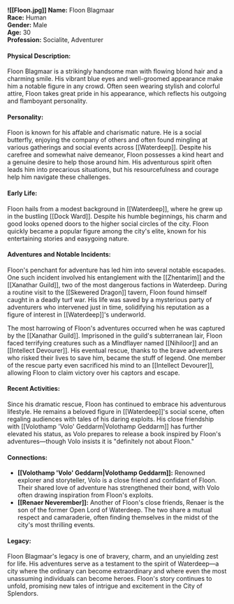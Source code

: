 **![[Floon.jpg]]
Name:** Floon Blagmaar  
**Race:** Human  
**Gender:** Male  
**Age:** 30  
**Profession:** Socialite, Adventurer

#### Physical Description:

Floon Blagmaar is a strikingly handsome man with flowing blond hair and a charming smile. His vibrant blue eyes and well-groomed appearance make him a notable figure in any crowd. Often seen wearing stylish and colorful attire, Floon takes great pride in his appearance, which reflects his outgoing and flamboyant personality.

#### Personality:

Floon is known for his affable and charismatic nature. He is a social butterfly, enjoying the company of others and often found mingling at various gatherings and social events across [[Waterdeep]]. Despite his carefree and somewhat naive demeanor, Floon possesses a kind heart and a genuine desire to help those around him. His adventurous spirit often leads him into precarious situations, but his resourcefulness and courage help him navigate these challenges.

#### Early Life:

Floon hails from a modest background in [[Waterdeep]], where he grew up in the bustling [[Dock Ward]]. Despite his humble beginnings, his charm and good looks opened doors to the higher social circles of the city. Floon quickly became a popular figure among the city's elite, known for his entertaining stories and easygoing nature.

#### Adventures and Notable Incidents:

Floon's penchant for adventure has led him into several notable escapades. One such incident involved his entanglement with the [[Zhentarim]] and the [[Xanathar Guild]], two of the most dangerous factions in Waterdeep. During a routine visit to the [[Skewered Dragon]] tavern, Floon found himself caught in a deadly turf war. His life was saved by a mysterious party of adventurers who intervened just in time, solidifying his reputation as a figure of interest in [[Waterdeep]]'s underworld.

The most harrowing of Floon's adventures occurred when he was captured by the [[Xanathar Guild]]. Imprisoned in the guild's subterranean lair, Floon faced terrifying creatures such as a Mindflayer named [[Nihiloor]] and an [[Intellect Devourer]]. His eventual rescue, thanks to the brave adventurers who risked their lives to save him, became the stuff of legend. One member of the rescue party even sacrificed his mind to an [[Intellect Devourer]], allowing Floon to claim victory over his captors and escape.

#### Recent Activities:

Since his dramatic rescue, Floon has continued to embrace his adventurous lifestyle. He remains a beloved figure in [[Waterdeep]]'s social scene, often regaling audiences with tales of his daring exploits. His close friendship with [[Volothamp 'Volo' Geddarm|Volothamp Geddarm]] has further elevated his status, as Volo prepares to release a book inspired by Floon's adventures—though Volo insists it is "definitely not about Floon."

#### Connections:

- **[[Volothamp 'Volo' Geddarm|Volothamp Geddarm]]:** Renowned explorer and storyteller, Volo is a close friend and confidant of Floon. Their shared love of adventure has strengthened their bond, with Volo often drawing inspiration from Floon's exploits.
- **[[Renaer Neverember]]:** Another of Floon's close friends, Renaer is the son of the former Open Lord of Waterdeep. The two share a mutual respect and camaraderie, often finding themselves in the midst of the city's most thrilling events.

#### Legacy:

Floon Blagmaar's legacy is one of bravery, charm, and an unyielding zest for life. His adventures serve as a testament to the spirit of Waterdeep—a city where the ordinary can become extraordinary and where even the most unassuming individuals can become heroes. Floon's story continues to unfold, promising new tales of intrigue and excitement in the City of Splendors.
